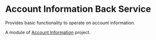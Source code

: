 # Account Information Back Service

Provides basic functionality to operate on account information.

A module of [Account Information](https://github.com/eshustrov/account-information) project.
